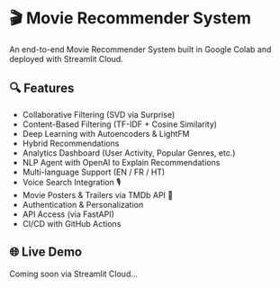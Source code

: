 
# 🎬 Movie Recommender System

An end-to-end Movie Recommender System built in Google Colab and deployed with Streamlit Cloud.

## 🔍 Features
- Collaborative Filtering (SVD via Surprise)
- Content-Based Filtering (TF-IDF + Cosine Similarity)
- Deep Learning with Autoencoders & LightFM
- Hybrid Recommendations
- Analytics Dashboard (User Activity, Popular Genres, etc.)
- NLP Agent with OpenAI to Explain Recommendations
- Multi-language Support (EN / FR / HT)
- Voice Search Integration 🎙️
- Movie Posters & Trailers via TMDb API 🎥
- Authentication & Personalization
- API Access (via FastAPI)
- CI/CD with GitHub Actions

## 🌐 Live Demo
Coming soon via Streamlit Cloud...

